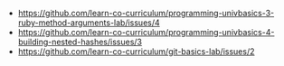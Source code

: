 * https://github.com/learn-co-curriculum/programming-univbasics-3-ruby-method-arguments-lab/issues/4
* https://github.com/learn-co-curriculum/programming-univbasics-4-building-nested-hashes/issues/3
* https://github.com/learn-co-curriculum/git-basics-lab/issues/2
